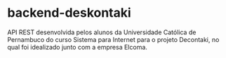 #  backend-deskontaki
API REST desenvolvida pelos alunos da Universidade Católica de Pernambuco do curso Sistema para Internet para o projeto Decontaki, no qual foi idealizado junto com a empresa Elcoma.
